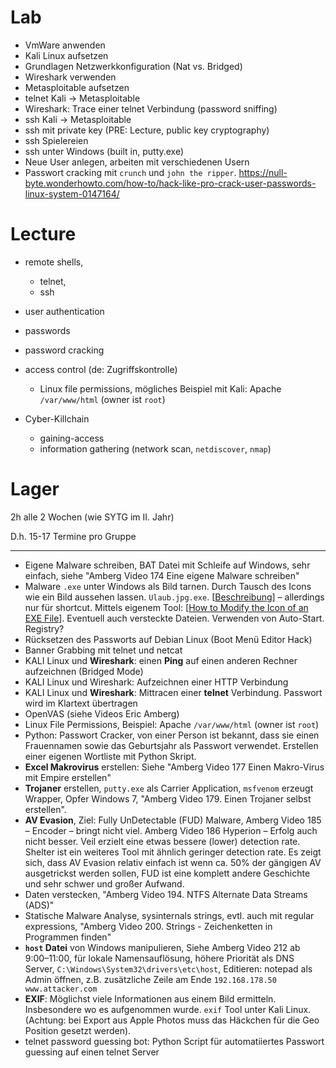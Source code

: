 

# Lab

- VmWare anwenden
- Kali Linux aufsetzen
- Grundlagen Netzwerkkonfiguration (Nat vs. Bridged)
- Wireshark verwenden
- Metasploitable aufsetzen
- telnet Kali → Metasploitable
- Wireshark: Trace einer telnet Verbindung (password sniffing)
- ssh Kali → Metasploitable
- ssh mit private key (PRE: Lecture, public key cryptography)
- ssh Spielereien
- ssh unter Windows (built in, putty.exe)
- Neue User anlegen, arbeiten mit verschiedenen Usern
- Passwort cracking mit `crunch` und `john the ripper`. https://null-byte.wonderhowto.com/how-to/hack-like-pro-crack-user-passwords-linux-system-0147164/



# Lecture



- remote shells, 
  - telnet, 
  - ssh
- user authentication
- passwords 
- password cracking
- access control (de: Zugriffskontrolle)

  - Linux file permissions, mögliches Beispiel mit Kali: Apache `/var/www/html` (owner ist `root`)



- Cyber-Killchain
  - gaining-access
  - information gathering (network scan, `netdiscover`, `nmap`)

# Lager

2h alle 2 Wochen (wie SYTG im II. Jahr)

D.h. 15-17 Termine pro Gruppe

---

- Eigene Malware schreiben, BAT Datei mit Schleife auf Windows, sehr einfach, siehe "Amberg Video 174 Eine eigene Malware schreiben"
- Malware `.exe` unter Windows als Bild tarnen. Durch Tausch des Icons wie ein Bild aussehen lassen. `Ulaub.jpg.exe`. [[Beschreibung](https://www.makeuseof.com/tag/customize-icon-windows/)] – allerdings nur für shortcut. Mittels eigenem Tool: [[How to Modify the Icon of an EXE File](https://www.howtogeek.com/75983/stupid-geek-tricks-how-to-modify-the-icon-of-an-.exe-file/)]. Eventuell auch versteckte Dateien. Verwenden von Auto-Start. Registry?
- Rücksetzen des Passworts auf Debian Linux (Boot Menü Editor Hack)
- Banner Grabbing mit telnet und netcat
- KALI Linux und **Wireshark**: einen **Ping** auf einen anderen Rechner aufzeichnen (Bridged Mode)
- KALI Linux und Wireshark: Aufzeichnen einer HTTP Verbindung
- KALI Linux und **Wireshark**: Mittracen einer **telnet** Verbindung. Passwort wird im Klartext übertragen
- OpenVAS (siehe Videos Eric Amberg)
- Linux File Permissions, Beispiel: Apache `/var/www/html` (owner ist `root`)
- Python: Passwort Cracker, von einer Person ist bekannt, dass sie einen Frauennamen sowie das Geburtsjahr als Passwort verwendet. Erstellen einer eigenen Wortliste mit Python Skript.
- **Excel Makrovirus** erstellen: Siehe "Amberg Video 177 Einen Makro-Virus mit Empire erstellen"
- **Trojaner** erstellen, `putty.exe` als Carrier Application, `msfvenom` erzeugt Wrapper, Opfer Windows 7, "Amberg Video 179. Einen Trojaner selbst erstellen".
- **AV Evasion**, Ziel: Fully UnDetectable (FUD) Malware, Amberg Video 185 – Encoder – bringt nicht viel. Amberg Video 186 Hyperion – Erfolg auch nicht besser. Veil erzielt eine etwas bessere (lower) detection rate. Shelter ist ein weiteres Tool mit ähnlich geringer detection rate. Es zeigt sich, dass AV Evasion relativ einfach ist wenn ca. 50% der gängigen AV ausgetrickst werden sollen, FUD ist eine komplett andere Geschichte und sehr schwer und großer Aufwand.
- Daten verstecken, "Amberg Video 194. NTFS Alternate Data Streams (ADS)"
- Statische Malware Analyse, sysinternals strings, evtl. auch mit regular expressions, "Amberg Video 200. Strings - Zeichenketten in Programmen finden"
- **`host` Datei** von Windows manipulieren, Siehe Amberg Video 212 ab 9:00–11:00, für lokale Namensauflösung, höhere Priorität als DNS Server, `C:\Windows\System32\drivers\etc\host`, Editieren: notepad als Admin öffnen, z.B. zusätzliche Zeile am Ende `192.168.178.50 www.attacker.com`
- **EXIF**: Möglichst viele Informationen aus einem Bild ermitteln. Insbesondere wo es aufgenommen wurde. `exif` Tool unter Kali Linux. (Achtung: bei Export aus Apple Photos muss das Häckchen für die Geo Position gesetzt werden).
- telnet password guessing bot: Python Script für automatiiertes Passwort guessing auf einen telnet Server



